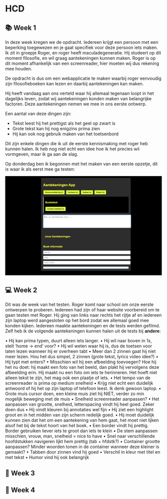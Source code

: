 # HCD
## **📚 Week 1** 
In deze week kregen we de opdracht. Iedereen krijgt een persoon met een beperking toegewezen en je gaat specifiek voor deze persoon iets maken. Ik zit in groepje Roger, en roger heeft maculadegeneratie. Hij studeert op dit moment filosofie, en wil graag aantekeningen kunnen maken. Roger is op dit moment afhankelijk van een screenreader, hier moeten wij dus rekening mee houden.

De opdracht is dus om een webapplicatie te maken waarbij roger eenvoudig zijn filosofieboeken kan lezen en daarbij aantekeningen kan maken. 

Hij heeft vandaag aan ons verteld waar hij allemaal tegenaan loopt in het dagelijks leven, zodat wij aantekeningen konden maken van belangrijke factoren. Deze aantekeningen nemen we mee in ons eerste ontwerp. 

Een aantal van deze dingen zijn:
 - Tekst leest hij het prettigst als het geel op zwart is
 - Grote tekst kan hij nog enigzins prima zien
 - Hij kan ook nog gebruik maken van het toetsenbord

Dit zijn enkele dingen die ik uit de eerste kennismaking met roger heb kunnen halen. Ik heb nog niet echt een idee hoe ik het precies wil vormgeven, maar ik ga aan de slag. 

Op donderdag ben ik begonnen met het maken van een eerste opzetje, dit is waar ik als eerst mee ga testen: 

![Roger test 1](./Images/RogerTest1.png)

## **💻 Week 2**
Dit was de week van het testen. Roger komt naar school om onze eerste ontwerpen te proberen. Iedereen had zijn of haar website voorbereid om te gaan testen met Roger. Hij ging van links naar rechts het rijtje af en iedereen zijn laptop werd aangesloten op het bord zodat we allemaal goed mee konden kijken. Iedereen maakte aantekeningen en de tests werden gefilmd. Zelf heb ik de volgende aantekeningen kunnen halen uit de tests bij **andere**: 

•	Hij kan prima typen, duurt alleen iets langer. 
•	Hij wil naar boven in 1x, stelt ‘home -> end’ voor?
•	Hij wil weten waar hij is, dus de toetsen voor laten lezen wanneer hij er overheen tabt
•	Meer dan 2 zinnen gaat hij niet meer lezen. Hou het dus simpel, 2 zinnen (grote tekst, lyrics video idee?)
•	Hij typt met enters?
•	Misschien wil hij een afbeelding toevoegen? Hoe hij het nu doet: hij maakt een foto van het beeld, dan plakt hij vervolgens deze afbeelding erin. Hij maakt nu een foto om iets te herinneren. Het hoeft niet alleen tekst te zijn, het mag ook een plaatje of iets. 
•	Het tempo van de screenreader is prima op medium snelheid
•	Krijg niet echt een duidelijk antwoord of hij het op zijn laptop of telefoon leest. Ik denk gewoon laptop.
•	Grote muis cursor doen, een kleine muis ziet hij NIET, verder zo min mogelijk beweging met de muis
•	Snelheid screenreader aanpassen? 
•	Het aanpassen van grootte, snelheid, letterspacing vindt hij heel goed. Zeker doen dus
•	Hij vindt kleuren bij annotaties wel fijn
•	Hij ziet een highlight groot en in het midden van zijn scherm redelijk goed.
•	Hij moet duidelijk kunnen zien dat het om een aantekening van hem gaat, het moet niet lijken alsof het bij de tekst hoort van het boek.
•	Een border vindt hij prettig. Border gebruiken liever iets te groot dan iets te klein
•	De stem aanpassen misschien, vrouw, man, snelheid = nice to have
•	Snel naar verschillende hoofdstukken navigeren lijkt hem prettig (tab + hfdstk?)
•	Container grootte aanpassen? Minder woorden tonen in de container wanneer deze kleiner is gemaakt?
•	Tabben door zinnen vind hij goed
•	Verschil in kleur met titel en met tekst
•	Humor vind hij ook belangrijk


## **🧠 Week 3**

## **🎯 Week 4**

